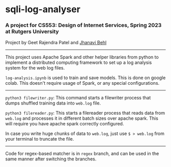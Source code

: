 # sqli-log-analyser
### A project for CS553: Design of Internet Services, Spring 2023 at Rutgers University

Project by Geet Rajendra Patel and [Jhanavi Behl](https://github.com/jhanaviB)

----

This project uses Apache Spark and other helper libraries from python to implement a distributed 
computing framework to set up a log analysis system for the web log files.

`log-analysis.ipynb` is used to train and save models. This is done on google colab. This doesn't require
usage of Spark, or any special configurations.

----

`python3 filewriter.py`: This command starts a filewriter process that dumps shuffled training data into `web.log` file.

`python3 filereader.py`: This starts a filereader process that reads data from `web.log` and processes it in different batch sizes
over apache spark. This will require you have apache spark correctly configured.

In case you write huge chunks of data to `web.log`, just use `$ > web.log` from your terminal to truncate the file.

----

Code for regex-based matcher is in `regex` branch, and can be used in the same manner after switching the branches.

